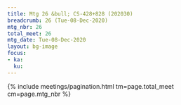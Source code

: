 ```yaml
---
title: Mtg 26 &bull; CS-428+828 (202030)
breadcrumb: 26 (Tue-08-Dec-2020)
mtg_nbr: 26
total_meet: 26
mtg_date: Tue-08-Dec-2020
layout: bg-image
focus:
- ka:
  ku:
---
```

{% include meetings/pagination.html tm=page.total_meet cm=page.mtg_nbr %}